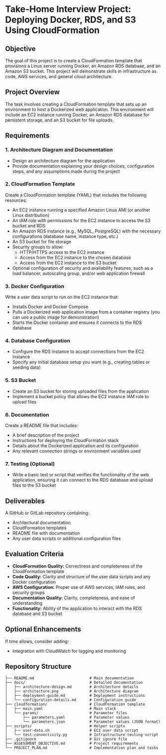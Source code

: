 # Take-Home Interview Project: Deploying Docker, RDS, and S3 Using CloudFormation

## Objective
The goal of this project is to create a CloudFormation template that provisions a Linux server running Docker, an Amazon RDS database, and an Amazon S3 bucket. This project will demonstrate skills in infrastructure as code, AWS services, and general cloud architecture.

## Project Overview
The task involves creating a CloudFormation template that sets up an environment to host a Dockerized web application. This environment will include an EC2 instance running Docker, an Amazon RDS database for persistent storage, and an S3 bucket for file uploads.

## Requirements

### 1. Architecture Diagram and Documentation
- Design an architecture diagram for the application
- Provide documentation explaining your design choices, configuration steps, and any assumptions made during the project

### 2. CloudFormation Template
Create a CloudFormation template (YAML) that includes the following resources:
- An EC2 instance running a specified Amazon Linux AMI (or another Linux distribution)
- An IAM role with permissions for the EC2 instance to access the S3 bucket and RDS
- An Amazon RDS instance (e.g., MySQL, PostgreSQL) with the necessary configurations (database name, instance type, etc.)
- An S3 bucket for file storage
- Security groups to allow:
  - HTTP/HTTPS access to the EC2 instance
  - Access from the EC2 instance to the chosen database
  - Access from the EC2 instance to the S3 bucket
- Optional configuration of security and availability features, such as a load balancer, autoscaling group, and/or web application firewall

### 3. Docker Configuration
Write a user data script to run on the EC2 instance that:
- Installs Docker and Docker Compose
- Pulls a Dockerized web application image from a container registry (you can use a public image for demonstration)
- Starts the Docker container and ensures it connects to the RDS database

### 4. Database Configuration
- Configure the RDS instance to accept connections from the EC2 instance
- Specify any initial database setup you want (e.g., creating tables or seeding data)

### 5. S3 Bucket
- Create an S3 bucket for storing uploaded files from the application
- Implement a bucket policy that allows the EC2 instance IAM role to upload files

### 6. Documentation
Create a README file that includes:
- A brief description of the project
- Instructions for deploying the CloudFormation stack
- Details about the Dockerized application and its configuration
- Any relevant connection strings or environment variables used

### 7. Testing (Optional)
- Write a basic test or script that verifies the functionality of the web application, ensuring it can connect to the RDS database and upload files to the S3 bucket

## Deliverables
A GitHub or GitLab repository containing:
- Architectural documentation
- CloudFormation templates
- README file with documentation
- Any user data scripts or additional configuration files

## Evaluation Criteria
- **CloudFormation Quality:** Correctness and completeness of the CloudFormation template
- **Code Quality:** Clarity and structure of the user data scripts and any Docker configuration
- **AWS Configuration:** Proper use of AWS services, IAM roles, and security groups
- **Documentation Quality:** Clarity, completeness, and ease of understanding
- **Functionality:** Ability of the application to interact with the RDS database and S3 bucket

## Optional Enhancements
If time allows, consider adding:
- Integration with CloudWatch for logging and monitoring

## Repository Structure
```
├── README.md                         # Main documentation
├── docs/                             # Detailed documentation
│   ├── architecture-design.md        # Architecture details
│   ├── architecture.png              # Architecture diagram
│   ├── deployment-guide.md           # Deployment instructions
│   └── configuration-details.md      # Configuration guide
├── cloudformation/                   # CloudFormation template
│   ├── main.yaml                     # Main stack
│   └── params/                       # Parameter files
│       ├── parameters.yaml           # Parameter values
│       └── parameters.json           # Parameter values (JSON format)
├── scripts/                          # Helper scripts
│   ├── user-data.sh                  # EC2 user data script
│   └── test-connectivity.py          # Infrastructure testing script
├── .gitignore                        # Git ignore file
├── ASSESSMENT_OBJECTIVE.md           # Project requirements
└── PROJECT_PLAN.md                   # Implementation plan and tasks
```